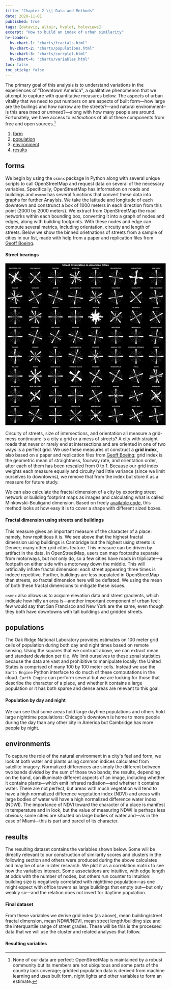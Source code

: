 ```yaml
---
title: "Chapter 2 \\| Data and Methods"
date: 2020-11-01
published: true
tags: [dataviz, altair, hvplot, holoviews]
excerpt: "How to build an index of urban similarity"
hv-loader:
  hv-chart-1: "charts/fractals.html"
  hv-chart-2: "charts/populations.html"
  hv-chart-3: "charts/corrplot.html"
  hv-chart-4: "charts/variables.html"
toc: false
toc_sticky: false
---
```


The primary goal of this analysis is to understand variations in the experiences of "Downtown America", a qualitative phenomenon that we attempt to capture with quantitative measures below. The aspects of urban vitality that we need to put numbers on are aspects of built form—how large are the builings and how narrow are the streets?—and natural enviromment–is this area *treed* or *untreed*?—along with how many people are around. Fortunately, we have access to *estimations* of all of these components from free and open sources.[^1]

1. [form](#form)
2. [population](#population)
3. [environment](#environment)
4. [results](#results)

## forms
We begin by using the `osmnx` package in Python along with several unique scripts to call OpenStreetMap and request data on several of the necessary variables. Specifically, OpenStreetMap has information on roads and buildings and `osmnx` has several functions that convert these data into graphs for further Anaylsis. We take the latitude and longitude of each downtown and construnct a box of 1000 meters in each direction from this point (2000 by 2000 meters). We extract from OpenStreetMap the road networks within each bounding box, converting it into a graph of nodes and edges, along with building footprints. With these nodes and edge can compute several metrics, including orientation, circuity and length of streets. Below we show the binned orietnations of streets from a sample of cities in our list, made with help from a paper and replication files from [Geoff Boeing](https://github.com/gboeing/osmnx-examples/blob/master/notebooks/17-street-network-orientations.ipynb).   

#### Street bearings
![](https://raw.githubusercontent.com/asrenninger/wrangling/master/viz/animation/urban-orientation.png)

Circuity of streets, size of intersections, and orientation all measure a grid-mess continuum: is a city a grid or a mess of streets? A city with straight roads that never or rarely end at intersections and are oriented in one of two ways is a perfect grid. We use these measures ot construct a **grid index**, also based on a paper and replication files from [Geoff Boeing](https://github.com/gboeing/tracts-streets-evolution); grid index is the geometric mean of straightness, fourway rate, and orientation order, after each of them has been rescaled from 0 to 1. Because our grid index weights each measure equally and circuity had little variance (since we limit ourselves to downtowns), we remove that from the index but store it as a measure for future study.  

We can also calculate the fractal dimension of a city by exporting street network or building footprint maps as images and calculating what is called Minkowski–Bouligand dimension. Based on freely [available code](https://stackoverflow.com/questions/44793221/python-fractal-box-count-fractal-dimension), this method looks at how easy it is to cover a shape with different sized boxes.    

#### Fractal dimension using streets and buildings
<div id="hv-chart-1"></div>

This measure gives an important measure of the character of a place: namely, how repititious it is. We see above that the highest fractal dimension using buildings is Cambridge but the highest using streets is Denver; many other grid cities feature. This measure can be driven by artifact in the data. In OpenStreetMap, users can map footpaths separate from motorways, but not only do, so a few cities have roads in triplicate—a footpath on either side with a motorway down the middle. This will artificially inflate fractal dimension: each street appearing three times is indeed repetitive. Further, buildings are less populated in OpenStreetMap than streets, so fractal dimension here will be deflated. We using the mean of both these fractal dimensions to mitigate these issues.     

`osmnx` also allows us to acquire elevation data and street gradients, which indicate how hilly an area is—another important component of urban feel: few would say that San Francisco and New York are the same, even though they both have downtowns with tall buildings and gridded streets. 

## populations

The Oak Ridge National Laboratory provides estimates on 100 meter grid cells of population during both day and night times based on remote sensing. Using the squares that we contruct above, we can extract mean and standard deviation per tile. We limit ourselves to these zonal statistics because the data are vast and prohibitive to manipulate locally: the United States is comprised of many 100 by 100 meter cells. Instead we use the `Earth Engine` Python interface to do much of these computations in the cloud. `Earth Engine` can perform several but we are looking for those that describe the character of a place, and whether it contains a large population or it has both sparse and dense areas are relevant to this goal.  

#### Population by day and night 
<div id="hv-chart-2"></div>

We can see that some areas hold large daytime populations and others hold large nighttime populations: Chicago's downtown is home to more people during the day than any other city in America but Cambridge has more people by night. 

## environments

To capture the role of the natural environment in a city's feel and form, we look at both water and plants using common indices calculated from satellite imagery. Normalized differences are simply the different between two bands divided by the sum of those two bands; the results, depending on the band, can illuminate different aspects of an image, including whether it contains plants—which emit infrared radiation—and whether it contains water. There are not perfect, but areas with much vegetation will tend to have a high normalized difference vegetation index (NDVI) and areas with large bodies of water will have a high normalized difference water index (NDWI). The importance of NDVI toward the character of a place is manifest in temperature and in look, but the value of measuring NDWI is perhaps less obvious; some cities are situated on large bodies of water and—as in the case of Miami—this is part and parcel of its character. 

## results
The resulting dataset contains the variables shown below. Some will be directly relevant to our construction of similarity scores and clusters in the following section and others were produced during the above calculates and may be of use in later research. We plot it as a correlation matrix to see how the variables interact. Some associations are intuitive, with edge length at odds with the number of nodes, but others run counter to intuition: building size is negatively correlated with nighttime population—as one might expect with office towers as large buildings that empty out—but only weakly so—and the relation does not invert for daytime population.   

#### Final dataset
<div id="hv-chart-3"></div>

From these variables we derive grid index (as above), mean building/street fractal dimension, mean NDWI/NDVI, mean street length/building size and the interquartile range of street grades. These will be this is the processed data that we will use the cluster and related analyses that follow. 

#### Resulting variables
<div id="hv-chart-4"></div>

[^1]: None of our data are perfect: OpenStreetMap is maintained by a robust community but its members are not ubiquitous and some parts of the country lack coverage; gridded population data is derived from machine learning and uses built form, night lights and other variables to form an estimate. 

